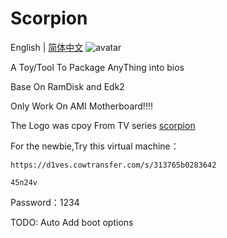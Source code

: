 # Scorpion
English | [简体中文](https://github.com/d1ves/Scorpion/blob/master/README_CN.md)
![avatar](https://raw.githubusercontent.com/d1ves/Scropion/master/scorpion.jpg)

A Toy/Tool To Package AnyThing into bios

Base On RamDisk and Edk2

Only Work On AMI Motherboard!!!!

The Logo was cpoy From TV series [scorpion](https://en.wikipedia.org/wiki/Scorpion_(TV_series))

For the newbie,Try this virtual machine：

`https://d1ves.cowtransfer.com/s/313765b0283642`

`45n24v`

Password：1234

TODO:
Auto Add boot options
